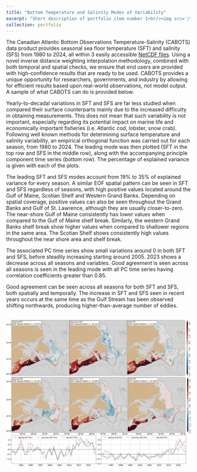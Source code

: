 ```yaml
---
title: "Bottom Temperature and Salinity Modes of Variability"
excerpt: "Short description of portfolio item number 1<br/><img src='/images/eofpc_1.png'>"
collection: portfolio
---
```


The Canadian Atlantic Bottom Observations Temperature-Salinity (CABOTS) data product provides seasonal sea floor temperature (SFT) and salinity (SFS) from 1980 to 2024, all within 3 easily accessible [NetCDF files](https://www.frdr-dfdr.ca/repo/dataset/c713188f-3e24-4399-9dde-94331ab0a704). Using a novel inverse distance weighting interpolation methodology, combined with both temporal and spatial checks, we ensure that end users are provided with high-confidence results that are ready to be used. CABOTS provides a unique opportunity for researchers, governments, and industry by allowing for efficient results based upon real-world observations, not model output. A sample of what CABOTS can do is provided below.

Yearly-to-decadal variations in SFT and SFS are far less studied when compared their surface counterparts mainly due to the increased difficulty in obtaining measurements. This does not mean that such variability is not important, especially regarding its potential impact on marine life and economically important fisheries (i.e. Atlantic cod, lobster, snow crab). Following well known methods for determining surface temperature and salinity variability, an empirical orthogonal function was carried out for each season, from 1980 to 2024. The leading mode was then plotted (SFT in the top row and SFS in the middle row), along with the accompanying principle component time series (bottom row). The percentage of explained variance is given with each of the plots.

The leading SFT and SFS modes account from 19% to 35% of explained variance for every season. A similar EOF spatial pattern can be seen in SFT and SFS regardless of seasons, with high positive values located around the Gulf of Maine, Scotian Shelf and Western Grand Banks. Depending on spatial coverage, positive values can also be seen throughout the Grand Banks and Gulf of St. Lawrence, although they are usually closer-to-zero. The near-shore Gulf of Maine consistently has lower values when compared to the Gulf of Maine shelf break. Similarly, the western Grand Banks shelf break show higher values when compared to shallower regions in the same area. The Scotian Shelf shows consistently high values throughout the near shore area and shelf break. 

The associated PC time series show small variations around 0 in both SFT and SFS, before steadily increasing starting around 2005. 2023 shows a decrease across all seasons and variables. Good agreement is seen across all seasons is seen in the leading mode with all PC time series having correlation coefficients greater than 0.85.

Good agreement can be seen across all seasons for both SFT and SFS, both spatially and temporally. The increase in SFT and SFS seen in recent years occurs at the same time as the Gulf Stream has been observed shifting northwards, producing higher-than-average number of eddies. 

<br/><img src='/images/eofpc_1.png'>
